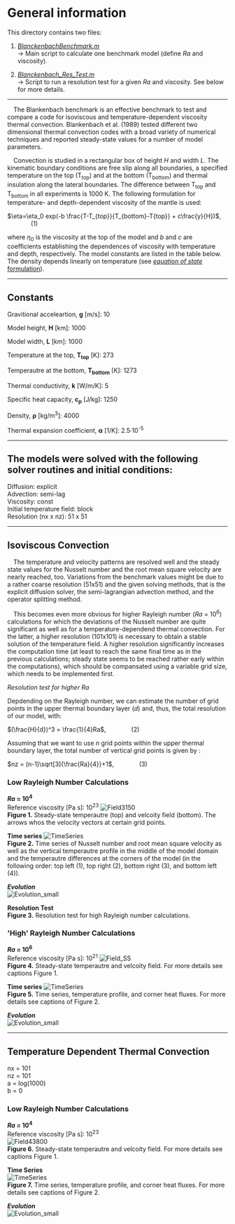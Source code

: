 # General information 

This directory contains two files: 

1. [*BlanckenbachBenchmark.m*](https://github.com/LukasFuchs/FDCSGm/blob/main/Benchmark/Blanckenbach/BlanckenbachBenchmark.m)<br>
     -> Main script to calculate one benchmark model (define *Ra* and viscosity). 
   
2. [*Blanckenbach_Res_Test.m*](https://github.com/LukasFuchs/FDCSGm/blob/main/Benchmark/Blanckenbach/Blanckenbach_Res_Test.m)<br>
     -> Script to run a resolution test for a given *Ra* and viscosity. See below for more details. 

-------------------------------------------------------------

&emsp;The Blankenbach benchmark is an effective benchmark to test and compare a code for isoviscous and temperature-dependent viscosity thermal convection. Blankenbach et al. (1989) tested different two dimensional thermal convection codes with a broad variety of numerical techniques and reported steady-state values for a number of model parameters. 

&emsp;Convection is studied in a rectangular box of height *H* and width *L*. The kinematic boundary conditions are free slip along all boundaries, a specified temperature on the top (T<sub>top</sub>) and at the bottom (T<sub>bottom</sub>) and thermal insulation along the lateral boundaries. The difference between T<sub>top</sub> and T<sub>bottom</sub> in all experiments is 1000 K. The following formulation for temperature- and depth-dependent viscosity of the mantle is used: 

$\eta=\eta_0 exp(-b \frac{T-T_{top}}{T_{bottom}-T{top}} + c\frac{y}{H})$, &emsp; &emsp; &emsp; (1)

where $\eta_0$ is the viscosity at the top of the model and *b* and *c* are coefficients establishing the dependences of viscosity with temperature and depth, respectively. The model constants are listed in the table below. The density depends linearly on temperature (see [*equation of state* formulation](https://github.com/LukasFuchs/FDCSGm/blob/main/README.md)). 

--------------------------------------------------------------

## **Constants**
Gravitional acceleartion, **g** [m/s]: 10

Model height, **H** [km]: 1000

Model width, **L** [km]: 1000

Temperature at the top, **T<sub>top</sub>** [K]: 273

Temperautre at the bottom, **T<sub>bottom</sub>** [K]: 1273

Thermal conductivity, **k** [W/m/K]: 5

Specific heat capacity, **c<sub>p</sub>** [J/kg]: 1250

Density, **ρ** [kg/m<sup>3</sup>]: 4000

Thermal expansion coefficient, **α** [1/K]:	2.5∙10<sup>-5</sup>

--------------------------------------------------------------

## **The models were solved with the following solver routines and initial conditions:**

Diffusion: explicit<br>
Advection: semi-lag<br>
Viscosity: const<br>
Initial temperature field: block<br>
Resolution (nx x nz): 51 x 51<br>

--------------------------------------------------------------

## Isoviscous Convection

&emsp;The temperature and velocity patterns are resolved well and the steady state values for the Nusselt number and the root mean square velocity are nearly reached, too. Variations from the benchmark values might be due to a rather coarse resolution (51x51) and the given solving methods, that is the explicit diffusion solver, the semi-lagrangian advection method, and the operator splitting method. 

&emsp;This becomes even more obvious for higher Rayleigh number (*Ra* = 10<sup>6</sup>) calculations for which the deviations of the Nusselt number are quite significant as well as for a temperature-dependend thermal convection. For the latter, a higher resolution (101x101) is necessary to obtain a stable solution of the temperature field. A higher resolution significantly increases the computation time (at least to reach the same final time as in the previous calculations; steady state seems to be reached rather early within the computations), which should be compansated using a variable grid size, which needs to be implemented first. 

*Resolution test for higher Ra*

Depdending on the Rayleigh number, we can estimate the number of grid points in the upper thermal boundary layer (*d*) and, thus, the total resolution of our model, with:

$(\frac{H}{d})^3 = \frac{1}{4}Ra$, &emsp; &emsp; &emsp; (2)

Assuming that we want to use *n* grid points within the upper thermal boundary layer, the total number of vertical grid points is given by : 

$nz = (n-1)\sqrt[3]{\frac{Ra}{4}}+1$, &emsp; &emsp; &emsp; (3)

### Low Rayleigh Number Calculations

***Ra* = 10<sup>4</sup>**<br>
Reference viscosity [Pa s]: 10<sup>23</sup>
![Field3150](https://github.com/LukasFuchs/FDCSGm/assets/25866942/115d5bb6-3c3d-44a6-992a-b6606d7d5144)<br>
**Figure 1.** Steady-state temperautre (top) and velcoity field (bottom). The arrows whos the velocity vectors at certain grid points.

**Time series**
![TimeSeries](https://github.com/LukasFuchs/FDCSGm/assets/25866942/7e7863a1-9360-41af-94a9-58f26065bb37)<br>
**Figure 2.** Time series of Nusselt number and root mean square velocity as well as the vertical temperautre profile in the middle of the model domain and the temperautre differences at the corners of the model (in the following order: top left (1), top right (2), bottom right (3), and bottom left (4)).

***Evolution***<br>
![Evolution_small](https://github.com/LukasFuchs/FDCSGm/assets/25866942/fb4f6e36-29d7-4f2a-affa-3bca238ae59d)<br>

**Resolution Test**<br>
**Figure 3.** Resolution test for high Rayleigh number calculations. 

### 'High' Rayleigh Number Calculations

***Ra* = 10<sup>6</sup>**<br>
Reference viscosity [Pa s]: 10<sup>21</sup>
![Field_SS](https://github.com/LukasFuchs/FDCSGm/assets/25866942/24db94dd-0c7d-4566-aac3-49a995cd3ff0)<br>
**Figure 4.** Steady-state temperautre and velcoity field. For more details see captions Figure 1. 

**Time series**
![TimeSeries](https://github.com/LukasFuchs/FDCSGm/assets/25866942/0d87a365-3347-40a6-83d1-150ea76f34cd)<br>
**Figure 5.** Time series, temperature profile, and corner heat fluxes. For more details see captions of Figure 2.

***Evolution***<br>
![Evolution_small](https://github.com/LukasFuchs/FDCSGm/assets/25866942/2cf47636-250b-4494-9f8c-c27fb24aac47)<br>

--------------------------------------------------------------

## Temperature Dependent Thermal Convection<br>
nx = 101<br>
nz = 101<br>
a = log(1000)<br>
b = 0

### Low Rayleigh Number Calculations

***Ra* = 10<sup>4</sup>**<br>
Reference viscosity [Pa s]: 10<sup>23</sup><br>
![Field43800](https://github.com/LukasFuchs/FDCSGm/assets/25866942/d0c64608-e208-4ac3-912b-890e939a1644)<br>
**Figure 6.**  Steady-state temperautre and velcoity field. For more details see captions Figure 1. 

**Time Series**<br>
![TimeSeries](https://github.com/LukasFuchs/FDCSGm/assets/25866942/a8d16cfe-739b-4233-be88-e06bb98a753f)<br>
**Figure 7.** Time series, temperature profile, and corner heat fluxes. For more details see captions of Figure 2.

***Evolution***<br>
![Evolution_small](https://github.com/LukasFuchs/FDCSGm/assets/25866942/6dd49bc4-258c-4334-8d90-513984750067)<br>



